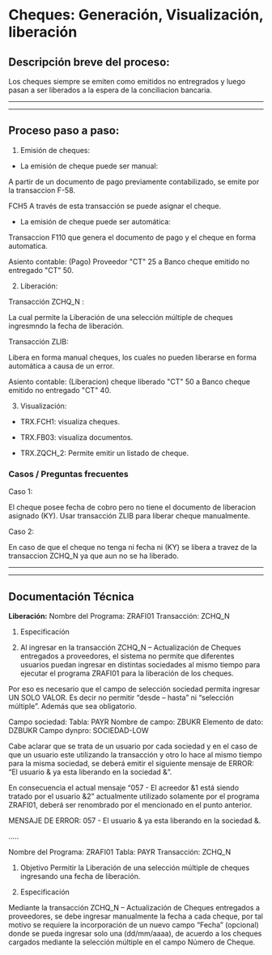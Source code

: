 # Cheques: Generación, Visualización, liberación

## Descripción breve del proceso:
Los cheques siempre se emiten como emitidos no entregrados y luego pasan a ser liberados a la espera de la conciliacion bancaria.

***
***

## Proceso paso a paso:

1. Emisión de cheques: 

* La emisión de cheque puede ser manual:

A partir de un documento de pago previamente contabilizado, se emite por la transaccion F-58. 

FCH5 A través de esta transacción se puede asignar el cheque.

* La emisión de cheque puede ser automática:

Transaccion F110 que genera el documento de pago y el cheque en forma automatica.

Asiento contable: (Pago)  Proveedor "CT" 25 a Banco cheque emitido no entregado "CT" 50.


2. Liberación:

Transacción ZCHQ_N :

La cual permite la Liberación de una selección múltiple de cheques ingresmndo la fecha de liberación.

Transacción ZLIB:

Libera en forma manual cheques, los cuales no pueden liberarse en forma automática a causa de un error.

Asiento contable: (Liberacion) cheque liberado "CT" 50 a Banco cheque emitido no entregado "CT" 40.

3. Visualización:

* TRX.FCH1: visualiza cheques.

* TRX.FB03: visualiza documentos.

* TRX.ZQCH_2: Permite emitir un listado de cheque.


### Casos / Preguntas frecuentes

Caso 1: 

El cheque posee fecha de cobro pero no tiene el documento de liberacion asignado (KY). Usar transacción ZLIB para liberar cheque manualmente.

Caso 2: 

En caso de que el cheque no tenga ni fecha ni (KY) se libera a travez de la transaccion ZCHQ_N ya que aun no se ha liberado.

***
***
## Documentación Técnica

**Liberación:**
Nombre del Programa: ZRAFI01
Transacción: ZCHQ_N

1.  Especificación

1.  Al ingresar en la transacción ZCHQ_N – Actualización de Cheques entregados a proveedores, el sistema no permite que diferentes usuarios puedan ingresar en distintas sociedades al mismo tiempo para ejecutar el programa ZRAFI01 para la liberación de los cheques.

Por eso es necesario que el campo de selección sociedad permita ingresar UN SOLO VALOR. Es decir no permitir “desde – hasta” ni “selección múltiple”.
Además que sea obligatorio.

Campo sociedad:
Tabla: PAYR
Nombre de campo: ZBUKR
Elemento de dato: DZBUKR
Campo dynpro: SOCIEDAD-LOW

Cabe aclarar que se trata de un usuario por cada sociedad y en el caso de que un usuario este utilizando la transacción y otro lo hace al mismo tiempo para la misma sociedad, se deberá emitir el siguiente mensaje de ERROR: “El usuario & ya esta liberando en la sociedad &”.

En consecuencia el actual mensaje “057 - El acreedor &1 está siendo tratado por el usuario &2” actualmente utilizado solamente por el programa ZRAFI01, deberá ser renombrado por el mencionado en el punto anterior.

MENSAJE DE ERROR: 057 - El usuario & ya esta liberando en la sociedad &.

.....

Nombre del Programa: ZRAFI01
Tabla: PAYR
Transacción: ZCHQ_N

1.  Objetivo
Permitir la Liberación de una selección múltiple de cheques ingresando una fecha de liberación.

2.  Especificación

Mediante la transacción ZCHQ_N – Actualización de Cheques entregados a proveedores, se debe ingresar manualmente la fecha a cada cheque, por tal motivo se requiere la incorporación de un nuevo campo “Fecha” (opcional) donde se pueda ingresar solo una (dd/mm/aaaa), de acuerdo a los cheques cargados mediante la selección múltiple en el campo Número de Cheque.


 
